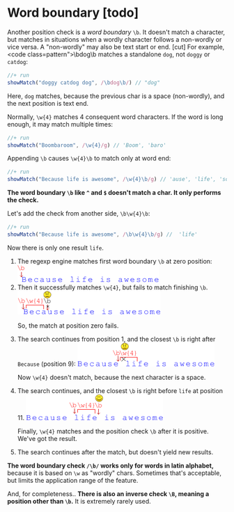 # Word boundary [todo]

Another position check is a *word boundary* <code class="pattern">\b</code>. It doesn't match a character, but matches in situations when a wordly character follows a non-wordly or vice versa. A "non-wordly" may also be text start or end.
[cut]
For example, <code class=pattern">\bdog\b</code> matches a standalone <code class="subject">dog</code>, not <code class="subject">doggy</code> or <code class="subject">catdog</code>:

```js
//+ run
showMatch("doggy catdog dog", /\bdog\b/) // "dog"
```

Here, <code class="match">dog</code> matches, because the previous char is a space (non-wordly), and the next position is text end.

Normally, <code class="pattern">\w{4}</code> matches 4 consequent word characters.
If the word is long enough, it may match multiple times:

```js
//+ run
showMatch("Boombaroom", /\w{4}/g) // 'Boom', 'baro'
```

Appending <code class="pattern">\b</code> causes <code class="pattern">\w{4}\b</code> to match only at word end:

```js
//+ run
showMatch("Because life is awesome", /\w{4}\b/g) // 'ause', 'life', 'some'
```

**The word boundary <code class="pattern">\b</code> like <code class="pattern">^</code> and <code class="pattern">$</code> doesn't match a char. It only performs the check.**

Let's add the check from another side, <code class="pattern">\b\w{4}\b</code>:

```js
//+ run
showMatch("Because life is awesome", /\b\w{4}\b/g) //  'life'
```

Now there is only one result <code class="match">life</code>.

<ol>
<li>The regexp engine matches first word boundary <code class="pattern">\b</code> at zero position:
<img src="boundary1.png">
</li>
<li>Then it successfully matches <code class="pattern">\w{4}</code>, but fails to match finishing <code class="pattern">\b</code>.

<img src="boundary2.png">

So, the match at position zero fails. 
</li>
<li>The search continues from position 1, and the closest <code class="pattern">\b</code> is right after <code class="subject">Because</code> (position 9):

<img src="boundary3.png">

Now <code class="pattern">\w{4}</code> doesn't match, because the next character is a space.
</li>
<li>The search continues, and the closest <code class="pattern">\b</code> is right before <code class="subject">life</code> at position 11.

<img src="boundary4.png">

Finally, <code class="pattern">\w{4}</code> matches and the position check <code class="pattern">\b</code> after it is positive. We've got the result.
</li>
<li>The search continues after the match, but doesn't yield new results.</li>
</ol>

**The word boundary check <code class="pattern">/\b/</code> works only for words in latin alphabet,** because it is based on <code class="pattern">\w</code> as "wordly" chars. Sometimes that's acceptable, but limits the application range of the feature. 

And, for completeness..
**There is also an inverse check <code class="pattern">\B</code>, meaning a position other than <code class="pattern">\b</code>.** It is extremely rarely used.


